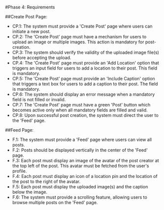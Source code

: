 #Phase 4: Requirements

##Create Post Page:

- CP.1: The system must provide a 'Create Post' page where users can initiate a new post.
- CP.2: The 'Create Post' page must have a mechanism for users to upload an image or multiple images. This action is mandatory for post-creation.
- CP.3: The system should verify the validity of the uploaded image file(s) before accepting the upload.
- CP.4: The 'Create Post' page must provide an 'Add Location' option that triggers an input field for users to add a location to their post. This field is mandatory.
- CP.5: The 'Create Post' page must provide an 'Include Caption' option that triggers a text box for users to add a caption to their post. The field is mandatory.
- CP.6: The system should display an error message when a mandatory field is not filled or invalid.
- CP.7: The 'Create Post' page must have a green 'Post' button which becomes active only when all mandatory fields are filled and valid.
- CP.8: Upon successful post creation, the system must direct the user to the 'Feed' page.

##Feed Page:

- F.1: The system must provide a 'Feed' page where users can view all posts.
- F.2: Posts should be displayed vertically in the center of the 'Feed' page.
- F.3: Each post must display an image of the avatar of the post creator at the top left of the post. This avatar must be fetched from the user's profile.
- F.4: Each post must display an icon of a location pin and the location of the post to the right of the avatar.
- F.5: Each post must display the uploaded image(s) and the caption below the image.
- F.6: The system must provide a scrolling feature, allowing users to browse multiple posts on the 'Feed' page.

